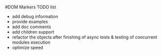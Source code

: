 #DOM Markers TODO list

* add debug information
* provide examples
* add doc comments
* add children support
* refactor the objects after finishing of async tests & testing of concurrent modules execution
* optimize speed
